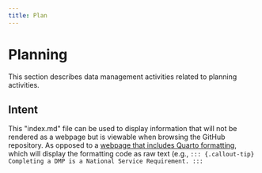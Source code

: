 ```yaml
---
title: Plan
---
```


# Planning

This section describes data management activities related to planning activities.

## Intent

This "index.md" file can be used to display information that will not be rendered as a webpage but is viewable when browsing the GitHub repository. As opposed to a [webpage that includes Quarto formatting](https://github.com/hmaier-fws/ak-dm-userguide/tree/quarto-test-web/source-files/planning/data-management-plan), which will display the formatting code as raw text (e.g., `::: {.callout-tip} Completing a DMP is a National Service Requirement. :::`
